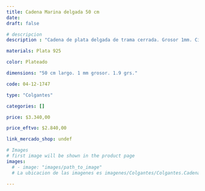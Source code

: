 ```yaml
---
title: Cadena Marina delgada 50 cm
date: 
draft: false

# descripcion
description : "Cadena de plata delgada de trama cerrada. Grosor 1mm. Cierre reasa. 1,9 grs."

materials: Plata 925

color: Plateado

dimensions: "50 cm largo. 1 mm grosor. 1.9 grs."

code: 04-12-1747

type: "Colgantes"

categories: []

price: $3.340,00

price_eftvo: $2.840,00

link_mercado_shop: undef

# Images
# first image will be shown in the product page
images:
  # - image: "images/path_to_image"
  # La ubicacion de las imagenes es imagenes/Colgantes/Colgantes.Cadenas/04-12-1747-cadena-marina-delgada-50-cm

---
```

